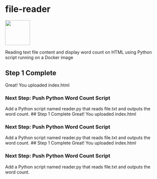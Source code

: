 # file-reader
[<img src="https://github.com/user-attachments/assets/5edd93c3-b713-4964-99b4-d203b654c42d" width="80" height="80">](https://georges034302.github.io/file-reader/)

Reading text file content and display word count on HTML using Python script running on a Docker image
## Step 1 Complete
Great! You uploaded index.html
### Next Step: Push Python Word Count Script
Add a Python script named reader.py that reads file.txt and outputs the word count.
          ## Step 1 Complete
Great! You uploaded index.html
### Next Step: Push Python Word Count Script
Add a Python script named reader.py that reads file.txt and outputs the word count.
          ## Step 1 Complete
Great! You uploaded index.html
### Next Step: Push Python Word Count Script
Add a Python script named reader.py that reads file.txt and outputs the word count.
          